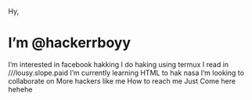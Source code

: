 <!DOCTYPE html>

Hy, <h1> I’m @hackerrboyy </h1>

<body> 
I’m interested in facebook hakking
I do haking using termux 
I read in ///lousy.slope.paid
I’m currently learning HTML to hak nasa 
I’m looking to collaborate on More hackers like me 
How to reach me Just 
Come here <!-- ///bronzer.etchings.vanished -->
hehehe 

</body>
</html>
